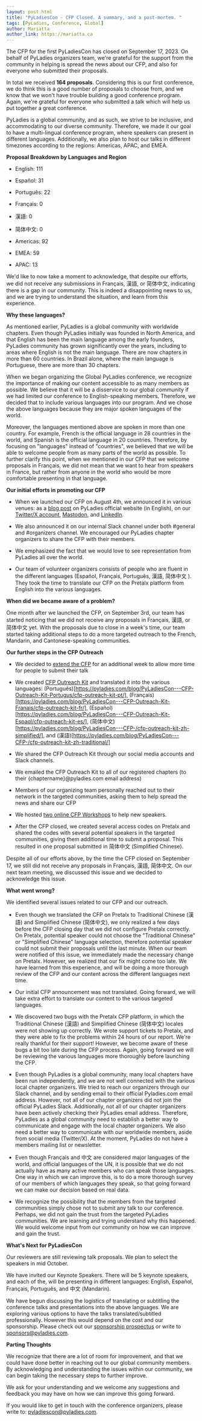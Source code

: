 ```yaml
---
layout: post.html
title: "PyLadiesCon - CFP Closed. A summary, and a post-mortem. "
tags: [PyLadies, Conference, Global]
author: Mariatta
author_link: https://mariatta.ca
---
```


The CFP for the first PyLadiesCon has closed on September 17, 2023. On behalf
of PyLadies organizers team, we're grateful for the support from the community
in helping is spread the news about  our CFP, and also for everyone who submitted
their proposals.

In total we received **164 proposals**. Considering this is our
first conference, we do think this is a good number of proposals to choose from,
and we know that we won't have trouble building a good conference program. Again,
we're grateful for everyone who submitted a talk which will help us put together
a great conference.

PyLadies is a global community, and as such, we strive to be inclusive, and accommodating
to our diverse community. Therefore, we made it our goal to have a multi-lingual
conference program, where speakers can present in different languages. Additionally,
we also plan to host our talks in different timezones according to the regions:
Americas, APAC, and EMEA.

**Proposal Breakdown by Languages and Region**

- English: 111
- Español: 31
- Português: 22
- Français: 0
- 漢語: 0
- 简体中文: 0

- Americas: 92
- EMEA: 59
- APAC: 13

We'd like to now take a moment to acknowledge, that despite our efforts, we did not
receive any submissions in Français, 漢語, or 简体中文, indicating there is a gap in
our community. This is indeed a disappointing news to us, and we are trying to
understand the situation, and learn from this experience.

**Why these languages?**

As mentioned earlier, PyLadies is a global community with worldwide chapters. Even
though PyLadies initially was founded in North America, and that English has
been the main language among the early founders, PyLadies community has grown
significantly over the years, including to areas where English is not the main
language. There are now chapters in more than 60 countries. In Brazil alone,
where the main language is Portuguese, there are more than 30 chapters.

When we began organizing the Global PyLadies conference, we recognize the importance
of making our content accessible to as many members as possible. We believe
that it will be a disservice to our global community if we had limited our conference
to English-speaking members. Therefore, we decided that to include various
languages into our program. And we chose the above languages because they are
major spoken languages of the world.

Moreover, the languages mentioned above are spoken in more
than one country. For example, French is the official language in 28 countries
in the world, and Spanish is the official language in 20 countries. Therefore,
by focusing on "languages" instead of "countries", we believed that we will be
able to welcome people from as many parts of the world as possible. To further
clarify this point, when we mentioned in our CFP that we welcome proposals in Français,
we did not mean that we want to hear from speakers in France, but rather from
anyone in the world who would be more comfortable presenting in that language.

**Our initial efforts in promoting our CFP**

- When we launched our CFP on August 4th, we announced it in various venues:
  as a [blog post](https://pyladies.com/blog/Announcement-CFP-Launch/cfp-launch-announcement/)
  on PyLadies official website (in English), on our [Twitter/X account](https://twitter.com/pyladiescon/status/1689681818591666177),
  [Mastodon](https://fosstodon.org/deck/@pyladiescon/110866389133560784), and [LinkedIn](https://www.linkedin.com/feed/update/urn:li:activity:7095449927098478592?utm_source=share&utm_medium=member_desktop).

- We also announced it on our internal Slack channel under both
  #general and #organizers channel. We encouraged our PyLadies chapter organizers to
  share the CFP with their members.

- We emphasized the fact that we would love to see representation from PyLadies all
  over the world.

- Our team of volunteer organizers consists of people who are fluent in the different
  languages (Español, Français, Português, 漢語, 简体中文 ). They took the time to
  translate our CFP on the Pretalx platform from English into the various languages.

**When did we became aware of a problem?**

One month after we launched the CFP, on September 3rd, our team
has started noticing that we did not receive any proposals in Français, 漢語,
or 简体中文 yet. With the proposals due to close in a week's time, our team
started taking additional steps to do a more targeted outreach to the French,
Mandarin, and Cantonese-speaking communities.

**Our further steps in the CFP Outreach**

- We decided to [extend the CFP](https://pyladies.com/blog/Announcement-CFP-Extended/cfp-extended/)
  for an additional week to allow more time for
  people to submit their talk

- We created [CFP Outreach Kit](https://pyladies.com/blog/PyLadiesCon---CFP-Outreach-Kit-English/cfp-outreach-kit-en/)
  and translated it into the various languages:
  (Português)[https://pyladies.com/blog/PyLadiesCon---CFP-Outreach-Kit-Portugus/cfp-outreach-kit-pt/],
  (Français)[https://pyladies.com/blog/PyLadiesCon---CFP-Outreach-Kit-Franais/cfp-outreach-kit-fr/],
  (Español)[https://pyladies.com/blog/PyLadiesCon---CFP-Outreach-Kit-Espaol/cfp-outreach-kit-es/],
  (简体中文)[https://pyladies.com/blog/PyLadiesCon---CFP-/cfp-outreach-kit-zh-simplified/], 
  and (漢語)[https://pyladies.com/blog/PyLadiesCon---CFP-/cfp-outreach-kit-zh-traditional/]

- We shared the CFP Outreach Kit through our social media accounts and Slack channels.

- We emailed the CFP Outreach Kit to all of our registered chapters (to their {chaptername}@pyladies.com email address)

- Members of our organizing team personally reached out to their network in the targeted
  communities, asking them to help spread the news and share our CFP

- We hosted [two online CFP Workshops](https://pyladies.com/blog/PyLadiesCon---CfP-Workshop/cfp-workshop-announcement/) to help new speakers.

- After the CFP closed, we created several access codes on Pretalx and
  shared the codes with several potential speakers in the targeted communities,
  giving them additional time to submit a proposal. This resulted in one
  proposal submitted in 简体中文 (Simplified Chinese).

Despite all of our efforts above, by the time the CFP closed on September 17,
we still did not receive any proposals in Français, 漢語, 简体中文. On our next
team meeting, we discussed this issue and we decided to acknowledge this issue.

**What went wrong?**

We identified several issues related to our CFP and our outreach.

- Even though we translated the CFP on Pretalx to Traditional Chinese (漢語) and Simplified Chinese (简体中文),
  we only realized a few days before the CFP closing day that we did not configure Pretalx correctly.
  On Pretalx, potential speaker could not choose the "Traditional Chinese" or "Simplified Chinese"
  language selection, therefore potential speaker could not submit their proposals until
  the last minute. When our team were notified of this issue, we immediately made
  the necessary change on Pretalx. However, we realized that our fix might come
  too late. We have learned from this experience, and will be doing a more
  thorough review of the CFP and our content across the different languages next time.

- Our initial CFP announcement was not translated. Going
  forward, we will take extra effort to translate our content to the various targeted
  languages.

- We discovered two bugs with the Pretalx CFP platform, in which the Traditional Chinese (漢語)
  and Simplified Chinese (简体中文) locales were not showing up correctly.
  We wrote support tickets to Pretalx, and they were able to fix
  the problems within 24 hours of our report. We're really thankful for their
  support! However, we become aware of these bugs a bit too late during the CFP
  process. Again, going forward we will be reviewing the various languages more
  thoroughly before launching the CFP.

- Even though PyLadies is a global community, many local chapters have been
  run independently, and we are not well connected with the various local chapter
  organizers. We tried to reach our organizers through our Slack channel,
  and by sending email to their official Pyladies.com email address. However, not
  all of our chapter organizers did not join the official PyLadies Slack. Additionally,
  not all of our chapter organizers have been actively checking their PyLadies email
  address. Therefore, PyLadies as a global community need to establish a better
  way to communicate and engage with the local chapter organizers. We also need
  a better way to communicate with our worldwide members, aside from social media (Twitter/X).
  At the moment, PyLadies do not have a members mailing list or newsletter.

- Even though Français and 中文 are considered major languages of the world, and
  official languages of the UN, it is possible that we do not actually have as
  many active members who can speak those languages. One way in which we can
  improve this, is to do a more thorough survey of our members of which languages
  they speak, so that going forward we can make our decision based on real data.

- We recognize the possibility that the members from the targeted communities
  simply chose not to submit any talk to our conference. Perhaps, we did not
  gain the trust from the targeted PyLadies communities. We are learning and trying
  understand why this happened. We would welcome input from our community
  on how we can improve and gain the trust.

**What's Next for PyLadiesCon**

Our reviewers are still reviewing talk proposals. We plan to select the speakers
in mid October.

We have invited our Keynote Speakers. There will be
5 keynote speakers, and each of the, will be presenting in
different languages: English, Español, Français, Português, and 中文 (Mandarin).

We have begun discussing the logistics of translating or subtitling the conference
talks and presentations into the above languages. We are exploring various options
to have the talks translated/subtitled professionally. However this would depend
on the cost and our sponsorship. Please check out our [sponsorship prospectus](https://conference.pyladies.com/sponsors.html)
or write to sponsors@pyladies.com.


**Parting Thoughts**

We recognize that there are a lot of room for improvement, and that we could
have done better in reaching out to our global community members. 
By acknowledging and understanding the issues within our community, we can begin taking the necessary steps 
to further improve.

We ask for your understanding and we welcome any suggestions and feedback
you may have on how we can improve this going forward.

If you would like to get in touch with the conference organizers, please
write to: pyladiescon@pyladies.com.
